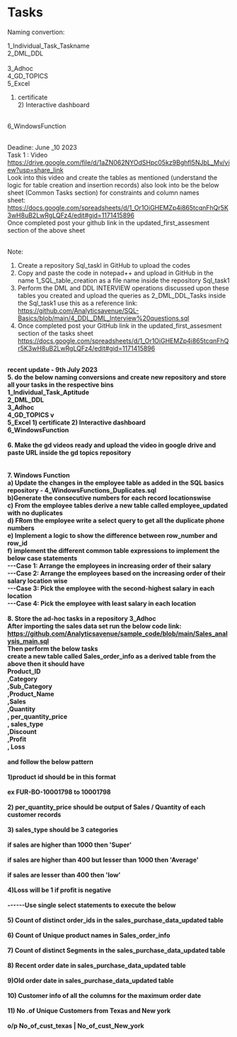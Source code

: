 # Tasks
Naming convertion:

1_Individual_Task_Taskname
<BR> 
2_DML_DDL	
<BR> 
3_Adhoc	
<BR> 
4_GD_TOPICS	
<BR> 
5_Excel	<BR>
  1) certificate <BR>
	2) Interactive dashboard
 <BR>
6_WindowsFunction	

<BR> Deadine: June _10 2023
<BR> Task 1 : 
Video  https://drive.google.com/file/d/1aZN062NYOdSHpc05kz9Bghfl5NJbL_Mv/view?usp=share_link
<BR> Look into this video and create the tables as mentioned (understand the logic for table creation and insertion records)
also look into be the below sheet (Common Tasks section) for constraints and column names
<BR> sheet: https://docs.google.com/spreadsheets/d/1_Or1OiGHEMZp4i865tcqnFhQr5K3wH8uB2LwRgLQFz4/edit#gid=1171415896
<BR> Once completed post your github link in the updated_first_assesment section of the above sheet

<BR> Note:
1. Create a repository Sql_taskl in GitHub to upload the codes <BR> 
2. Copy and paste the code in notepad++ and upload in GitHub in the name 1_SQL_table_creation as a file name inside the repository Sql_task1<BR> 
3. Perform the DML and DDL INTERVIEW operations discussed upon these tables you created  and upload the queries as 2_DML_DDL_Tasks inside the Sql_task1
  use this as a reference link: https://github.com/Analyticsavenue/SQL-Basics/blob/main/4_DDL_DML_Interview%20questions.sql <BR> 
4. Once completed post your GitHub link in the updated_first_assesment section of the tasks sheet
   https://docs.google.com/spreadsheets/d/1_Or1OiGHEMZp4i865tcqnFhQr5K3wH8uB2LwRgLQFz4/edit#gid=1171415896 <BR> 

<BR> <B> recent update - 9th July 2023 <b/>
<BR>
5. do the below naming conversions and create new repository and store all your tasks in the respective bins <BR>
1_Individual_Task_Aptitude	 <BR> 
2_DML_DDL	<BR> 
3_Adhoc	<BR> 
4_GD_TOPICS	v<BR> 
5_Excel	1) certificate 
	2) Interactive dashboard <BR> 
6_WindowsFunction <BR> 
<BR> 
6. Make the gd videos ready and upload the video in google drive and paste URL inside the gd topics repository <BR> 
<BR> 
<BR> 
7. Windows Function <BR> 
   a) Update the changes in the employee table as added in the SQL basics repository - 4_WindowsFunctions_Duplicates.sql <BR> 
   b)Generate the consecutive numbers for each record locationswise <BR> 
   c) From the employee tables derive a new table called employee_updated with no duplicates <BR> 
   d) FRom the employee write a select query to get all the duplicate phone numbers <BR> 
   e) Implement a logic to show the difference between row_number and row_id <BR> 
   f) implement the different common table expressions to implement the below case statements <BR> 
---Case 1: Arrange the employees in increasing order of their salary <BR> 
---Case 2: Arrange the employees based on the increasing order of their salary location wise <BR> 
---Case 3: Pick the employee with the second-highest salary in each location <BR> 
---Case 4: Pick the employee with least salary in each location <BR> 
<BR> 
8. Store the ad-hoc tasks in a repository 3_Adhoc <BR> 
After importing the sales data set run the below code link: **https://github.com/Analyticsavenue/sample_code/blob/main/Sales_analysis_main.sql**
<BR>
Then perform the below tasks <BR> 
create a new table called Sales_order_info as a derived table from the above then it should  have																									
Product_ID																									
,Category																									
,Sub_Category																									
,Product_Name																									
,Sales																									
,Quantity																									
, per_quantity_price																									
, sales_type																									
,Discount																									
,Profit																									
, Loss	
<BR> 
and follow the below pattern
<BR> 																																												
1)product id should be  in this format	 <BR> 																								
ex FUR-BO-10001798 to 10001798	<BR> 																								
2) per_quantity_price should be  output of Sales / Quantity of each customer records	<BR> 																								
3) sales_type should be 3 categories			<BR> 																						
if sales are higher than 1000 then 'Super'		<BR> 																							
if sales are higher than 400 but lesser than 1000  then 'Average'	<BR> 																								
if sales are lesser than 400 then 'low'					<BR> 																				
4)Loss will be 1 if profit is negative		<BR> 																																																										
------Use single select statements to execute the below	<BR> 																																														
5) Count of distinct order_ids in the sales_purchase_data_updated table			<BR> 																						
6) Count of Unique product names in Sales_order_info					<BR> 																				
7) Count of distinct Segments in the sales_purchase_data_updated table					<BR> 																				
8) Recent order date in  sales_purchase_data_updated table		<BR> 																							
9)Old order date in sales_purchase_data_updated table		<BR> 																							
10) Customer info of all the columns for the maximum order date				<BR> 																					
11) No .of Unique Customers from Texas and New york					<BR> 																				
o/p No_of_cust_texas |  No_of_cust_New_york					<BR> 																				
   




   
   

